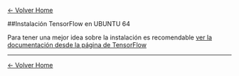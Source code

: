 [<- Volver Home](../README.md)  

##Instalación TensorFlow en UBUNTU 64

Para tener una mejor idea sobre la instalación es recomendable [ver la documentación desde la página de TensorFlow](https://www.tensorflow.org/install/)


  ***
[<- Volver Home](../README.md)
